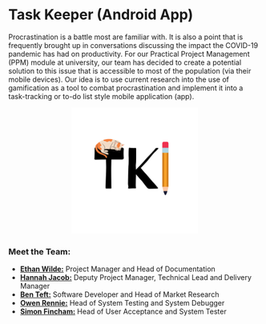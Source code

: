 # Task Keeper (Android App)
Procrastination is a battle most are familiar with. It is also a point that is frequently brought up in conversations discussing the impact the COVID-19 pandemic has had on productivity. For our Practical Project Management (PPM) module at university, our team has decided to create a potential solution to this issue that is accessible to most of the population (via their mobile devices). Our idea is to use current research into the use of gamification as a tool to combat procrastination and implement it into a task-tracking or to-do list style mobile application (app).

<p align = "center"><img src = "https://github.com/Hannah-Ashna/Task-Keeper/blob/main/Diagrams/LogoBG.png" width = "50%"></p>

### Meet the Team:
- **[Ethan Wilde:](https://github.com/Akierion)** Project Manager and Head of Documentation
- **[Hannah Jacob:](https://github.com/Hannah-Ashna)** Deputy Project Manager, Technical Lead and Delivery Manager
- **[Ben Teft:](https://github.com/Ben-Teft)** Software Developer and Head of Market Research
- **[Owen Rennie:](https://github.com/owenrennie99)** Head of System Testing and System Debugger
- **[Simon Fincham:](https://github.com/simonfincham21)** Head of User Acceptance and System Tester
